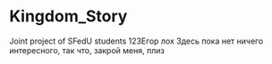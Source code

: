# Kingdom_Story
Joint project of SFedU students
123Егор лох
Здесь пока нет ничего интересного, так что, закрой меня, плиз
